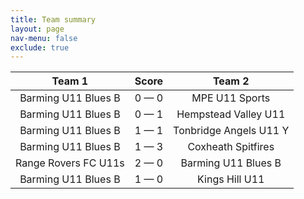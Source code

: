 ```yaml
---
title: Team summary
layout: page
nav-menu: false
exclude: true
---
```




|        Team 1        |    Score    |         Team 2         |
|:--------------------:|:-----------:|:----------------------:|
| Barming U11 Blues B  | 0 &mdash; 0 |     MPE U11 Sports     |
| Barming U11 Blues B  | 0 &mdash; 1 |  Hempstead Valley U11  |
| Barming U11 Blues B  | 1 &mdash; 1 | Tonbridge Angels U11 Y |
| Barming U11 Blues B  | 1 &mdash; 3 |   Coxheath Spitfires   |
| Range Rovers FC U11s | 2 &mdash; 0 |  Barming U11 Blues B   |
| Barming U11 Blues B  | 1 &mdash; 0 |     Kings Hill U11     |

 <br /><br /><br />